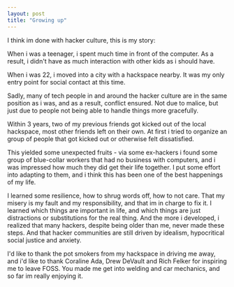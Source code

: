 ```yaml
---
layout: post
title: "Growing up"
---
```


I think im done with hacker culture, this is my story:

When i was a teenager, i spent much time in front of the computer.
As a result, i didn't have as much interaction with other kids as i should have.

When i was 22, i moved into a city with a hackspace nearby.
It was my only entry point for social contact at this time.

Sadly, many of tech people in and around the hacker culture are in the same position as i was, and as a result, conflict ensured.
Not due to malice, but just due to people not being able to handle things more gracefully.

Within 3 years, two of my previous friends got kicked out of the local hackspace, most other friends left on their own.
At first i tried to organize an group of people that got kicked out or otherwise felt dissatisfied.

This yielded some unexpected fruits - via some ex-hackers i found some group of blue-collar workers that had no business with computers, and i was impressed how much they did get their life together.
I put some effort into adapting to them, and i think this has been one of the best happenings of my life.

I learned some resilience, how to shrug words off, how to not care.
That my misery is my fault and my responsibility, and that im in charge to fix it.
I learned which things are important in life, and which things are just distractions or substitutions for the real thing.
And the more i developed, i realized that many hackers, despite being older than me, never made these steps.
And that hacker communities are still driven by idealism, hypocritical social justice and anxiety.

I'd like to thank the pot smokers from my hackspace in driving me away, and i'd like to thank Coraline Ada, Drew DeVault and Rich Felker for inspiring me to leave FOSS.
You made me get into welding and car mechanics, and so far im really enjoying it.
